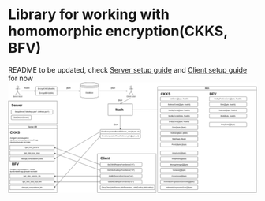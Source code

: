 # Library for working with homomorphic encryption(CKKS, BFV)

README to be updated, check [Server setup guide](examples%2Fserver%2Fserver.go)
and [Client setup guide](examples%2Fclient%2FREADME.md) for now
![scheme.png](scheme.png)